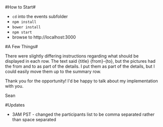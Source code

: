 #How to Start#

* ```cd``` into the events subfolder
* ```npm install```
* ```bower install```
* ```npm start```
* browse to http://localhost:3000

#A Few Things#

There were slightly differing instructions regarding what should be displayed in each row. The text said {title} {from}-{to}, but the pictures had the from and to as part of the details. I put them as part of the details, but I could easily move them up to the summary row.

Thank you for the opportunity! I'd be happy to talk about my implementation with you.

Sean

#Updates

* 3AM PST - changed the participants list to be comma separated rather than space separated